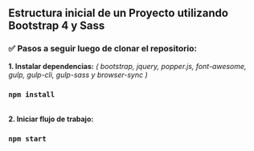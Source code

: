 ## Estructura inicial de un Proyecto utilizando Bootstrap 4 y Sass

### :white_check_mark: Pasos a seguir luego de clonar el repositorio:  
 
**1. Instalar dependencias:** _( bootstrap, jquery, popper.js, font-awesome, gulp, gulp-cli, gulp-sass y browser-sync )_

### `npm install`  

######

**2. Iniciar flujo de trabajo:** 
 
### `npm start`
